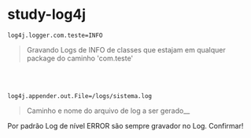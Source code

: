 # study-log4j

```
log4j.logger.com.teste=INFO
```
> Gravando Logs de INFO de classes que estajam em qualquer package do caminho 'com.teste'

<br/><br/>
```
log4j.appender.out.File=/logs/sistema.log
```
> Caminho e nome do arquivo de log a ser gerado__

Por padrão Log de nível ERROR são sempre gravador no Log. Confirmar!
